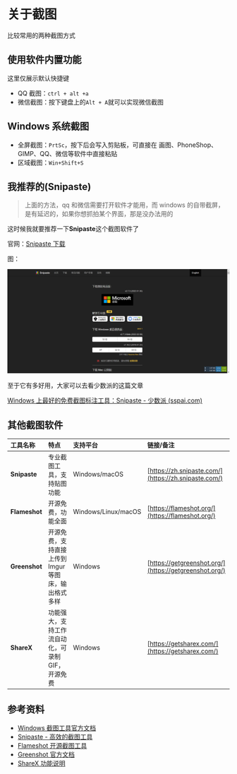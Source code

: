 # 关于截图

比较常用的两种截图方式

## 使用软件内置功能

这里仅展示默认快捷键

- QQ 截图：`ctrl + alt +a`
- 微信截图：按下键盘上的`Alt + A`就可以实现微信截图

## Windows 系统截图

- 全屏截图：`PrtSc`，按下后会写入剪贴板，可直接在 画图、PhoneShop、GIMP、QQ、微信等软件中直接粘贴
- 区域截图：`Win+Shift+S`

<!-- ![区域截图效果图](../img/chap3_screenhot_windows.png) -->
<!-- 致其他维护者，该图片疑似损坏 -->

## 我推荐的(Snipaste)

> 上面的方法，qq 和微信需要打开软件才能用，而 windows 的自带截屏，是有延迟的，如果你想抓拍某个界面，那是没办法用的

这时候我就要推荐一下**Snipaste**这个截图软件了

官网：[Snipaste 下载](https://zh.snipaste.com/download.html)

图：

![Snipaste 官网截图](../img/chap3_snipaste_screenshot.png)

至于它有多好用，大家可以去看少数派的这篇文章

[Windows 上最好的免费截图标注工具：Snipaste - 少数派 (sspai.com)](https://sspai.com/post/34962)

## 其他截图软件

| 工具名称      | 特点                                                | 支持平台            | 链接/备注                                              |
| :------------ | :-------------------------------------------------- | :------------------ | :----------------------------------------------------- |
| **Snipaste**  | 专业截图工具，支持贴图功能                          | Windows/macOS       | [https://zh.snipaste.com/](https://zh.snipaste.com/)   |
| **Flameshot** | 开源免费，功能全面                                  | Windows/Linux/macOS | [https://flameshot.org/](https://flameshot.org/)       |
| **Greenshot** | 开源免费，支持直接上传到 Imgur 等图床，输出格式多样 | Windows             | [https://getgreenshot.org/](https://getgreenshot.org/) |
| **ShareX**    | 功能强大，支持工作流自动化，可录制 GIF，开源免费    | Windows             | [https://getsharex.com/](https://getsharex.com/)       |

## 参考资料

- [Windows 截图工具官方文档](https://support.microsoft.com/zh-cn/windows/windows-10-中的截图和草图-5020a8e4-7c34-4a8d-87a9-6b2b799c3eb4)
- [Snipaste - 高效的截图工具](https://zh.snipaste.com/)
- [Flameshot 开源截图工具](https://flameshot.org/)
- [Greenshot 官方文档](https://getgreenshot.org/documentation/)
- [ShareX 功能说明](https://getsharex.com/features)
